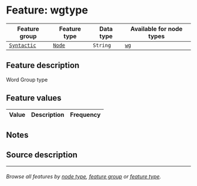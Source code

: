 # Feature: wgtype

Feature group | Feature type | Data type | Available for node types
---  | --- | --- | ---
[`Syntactic`](featuresbygroup.md#syntactic-features) | [`Node`](featuresbyfeaturetype.md#node-features) | `String`  | [`wg`](featuresbynodetype.md#wordgroup-nodes)

## Feature description 

Word Group type

## Feature values

Value | Description | Frequency
--- |  --- | ---

## Notes


## Source description

---
###### *Browse all features by [node type](featuresbynodetype.md#readme), [feature group](featuresbygroup.md#readme) or [feature type](featuresbyfeaturetype.md#readme).*

